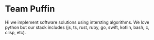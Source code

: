 # Team Puffin

Hi we implement software solutions using intersting algorithms.
We love python but our stack includes (js, ts, rust, ruby, go, swift, kotlin, bash, c, clisp, etc).
